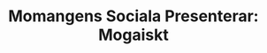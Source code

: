 ---
title: 'Momangens Sociala Presenterar: Mogaiskt'
description: 'Kom på afterwork inuti Södermalms bäst bevarade hemlighet. Liveande elektronisk mysmusik och billig dryck för medlemmar'
start_date: 2019-06-14 17:00 CEST
end_date: 2019-06-14 22:00 CEST
image: /images/events/momagiskt.jpg
link: https://www.facebook.com/events/2416889711931362/
category: music
---